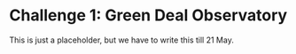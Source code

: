 # Challenge 1: Green Deal Observatory

This is just a placeholder, but we have to write this till 21 May.
